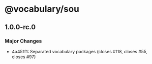 # @vocabulary/sou

## 1.0.0-rc.0

### Major Changes

- 4a451f1: Separated vocabulary packages (closes #118, closes #55, closes #97)
